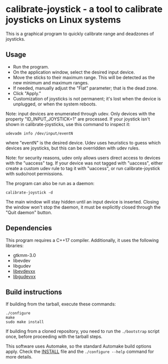 calibrate-joystick - a tool to calibrate joysticks on Linux systems
===================================================================

This is a graphical program to quickly calibrate range and deadzones
of joysticks.


Usage
-----

- Run the program.
- On the application window, select the desired input device.
- Move the sticks to their maximum range. This will be detected as the
  new minimum and maximum ranges.
- If needed, manually adjust the "Flat" parameter; that is the dead
  zone.
- Click "Apply."
- Customization of joysticks is not permanent; it's lost when the
  device is unplugged, or when the system reboots.

Note: input devices are enumerated through udev. Only devices with the
property "ID_INPUT_JOYSTICK=1" are processed. If your joystick isn't
shown in calibrate-joysticks, use this command to inspect it:

    udevadm info /dev/input/eventN

where "eventN" is the desired device. Udev uses heuristics to guess
which devices are joysticks, but this can be overridden with udev
rules.

Note: for security reasons, udev only allows users direct access to
devices with the "uaccess" tag. If your device was not tagged with
"uaccess", either create a custom udev rule to tag it with "uaccess",
or run calibrate-joystick with sudo/root permissions.

The program can also be run as a daemon:

    calibrate-joystick -d

The main window will stay hidden until an input device is
inserted. Closing the window won't stop the daemon, it must be
explicitly closed through the "Quit daemon" button.



Dependencies
------------

This program requires a C++17 compiler. Additionally, it uses the
following libraries:

- gtkmm-3.0
- libevdev
- libgudev
- [libevdevxx](http://github.com/dkosmari/libevdevxx)
- [libgudevxx](http://github.com/dkosmari/libgudevxx)


Build instructions
------------------

If building from the tarball, execute these commands:

    ./configure
    make
    sudo make install

If building from a cloned repository, you need to run the `./bootstrap`
script once, before proceeding with the tarball steps.

This software uses Automake, so the standard Automake build options
apply. Check the [INSTALL](INSTALL) file and the `./configure --help` command
for more details.
